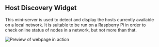 Host Discovery Widget
---------------------

This mini-server is used to detect and display the hosts currently available on a local network. It is suitable to be run on a Raspberry Pi in order to check online status of nodes in a network, but not more than that.

![Preview of webpage in action](https://github.com/hbirchtree/host-discovery/blob/master/preview.png "Preview of the host discovery page")

